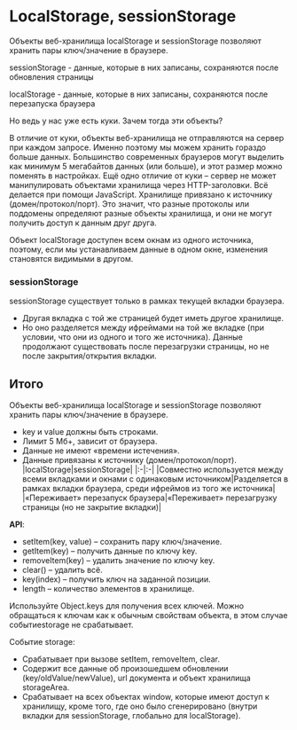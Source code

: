 # LocalStorage, sessionStorage

Объекты веб-хранилища localStorage и sessionStorage позволяют хранить пары ключ/значение в браузере.

sessionStorage - данные, которые в них записаны, сохраняются после обновления страницы

localStorage - данные, которые в них записаны, сохраняются после перезапуска браузера

Но ведь у нас уже есть куки. Зачем тогда эти объекты?

В отличие от куки, объекты веб-хранилища не отправляются на сервер при каждом запросе. Именно поэтому мы можем хранить гораздо больше данных. Большинство современных браузеров могут выделить как минимум 5 мегабайтов данных (или больше), и этот размер можно поменять в настройках.
Ещё одно отличие от куки – сервер не может манипулировать объектами хранилища через HTTP-заголовки. Всё делается при помощи JavaScript.
Хранилище привязано к источнику (домен/протокол/порт). Это значит, что разные протоколы или поддомены определяют разные объекты хранилища, и они не могут получить доступ к данным друг друга.

Объект localStorage доступен всем окнам из одного источника, поэтому, если мы устанавливаем данные в одном окне, изменения становятся видимыми в другом.

### sessionStorage

sessionStorage существует только в рамках текущей вкладки браузера.

- Другая вкладка с той же страницей будет иметь другое хранилище.
- Но оно разделяется между ифреймами на той же вкладке (при условии, что они из одного и того же источника).
  Данные продолжают существовать после перезагрузки страницы, но не после закрытия/открытия вкладки.

## Итого

Объекты веб-хранилища localStorage и sessionStorage позволяют хранить пары ключ/значение в браузере.

- key и value должны быть строками.
- Лимит 5 Мб+, зависит от браузера.
- Данные не имеют «времени истечения».
- Данные привязаны к источнику (домен/протокол/порт).
  |localStorage|sessionStorage|
  |:-|:-|
  |Совместно используется между всеми вкладками и окнами с одинаковым источником|Разделяется в рамках вкладки браузера, среди ифреймов из того же источника|
  |«Переживает» перезапуск браузера|«Переживает» перезагрузку страницы (но не закрытие вкладки)|

**API**:

- setItem(key, value) – сохранить пару ключ/значение.
- getItem(key) – получить данные по ключу key.
- removeItem(key) – удалить значение по ключу key.
- clear() – удалить всё.
- key(index) – получить ключ на заданной позиции.
- length – количество элементов в хранилище.

Используйте Object.keys для получения всех ключей.
Можно обращаться к ключам как к обычным свойствам объекта, в этом случае событиеstorage не срабатывает.

Событие storage:

- Срабатывает при вызове setItem, removeItem, clear.
- Содержит все данные об произошедшем обновлении (key/oldValue/newValue), url документа и объект хранилища storageArea.
- Срабатывает на всех объектах window, которые имеют доступ к хранилищу, кроме того, где оно было сгенерировано (внутри вкладки для sessionStorage, глобально для localStorage).
